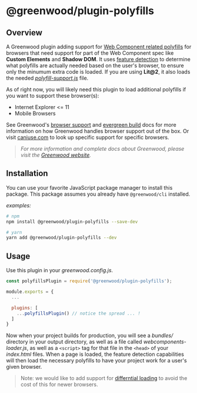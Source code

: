# @greenwood/plugin-polyfills

## Overview
A Greenwood plugin adding support for [Web Component related polyfills](https://github.com/webcomponents/polyfills) for browsers that need support for part of the Web Component spec like **Custom Elements** and **Shadow DOM**.  It uses [feature detection](https://github.com/webcomponents/polyfills/tree/master/packages/webcomponentsjs#using-webcomponents-loaderjs) to determine what polyfills are actually needed based on the user's browser, to ensure only the minumum extra code is loaded.  If you are using **Lit@2**, it also loads the needed [_polyfill-support.js_](https://lit.dev/docs/tools/requirements/#polyfills) file.

As of right now, you will likely need this plugin to load additional polyfills if you want to support these browser(s):

- Internet Explorer <= 11
- Mobile Browsers

See Greenwood's [browser support](https://www.greenwoodjs.io/about/how-it-works#browser-support) and [evergreen build](https://www.greenwoodjs.io/about/how-it-works#evergreen-build) docs for more information on how Greenwood handles browser support out of the box.  Or visit [caniuse.com](https://caniuse.com/) to look up specific support for specific browsers.

> _For more information and complete docs about Greenwood, please visit the [Greenwood website](https://www.greenwoodjs.io/)._

## Installation
You can use your favorite JavaScript package manager to install this package.  This package assumes you already have `@greenwood/cli` installed.

_examples:_
```bash
# npm
npm install @greenwood/plugin-polyfills --save-dev

# yarn
yarn add @greenwood/plugin-polyfills --dev
```

## Usage
Use this plugin in your _greenwood.config.js_.

```javascript
const polyfillsPlugin = require('@greenwood/plugin-polyfills');

module.exports = {
  ...

  plugins: [
    ...polyfillsPlugin() // notice the spread ... !
  ]
}
```

Now when your project builds for production, you will see a _bundles/_ directory in your output directory, as well as a file called _webcomponents-loader.js_, as well as a `<script>` tag for that file in the  `<head>` of your _index.html_ files.  When a page is loaded, the feature detection capabilities will then load the necessary polyfills to have your project work for a user's given browser.

> Note: we would like to add support for [differntial loading](https://github.com/ProjectEvergreen/greenwood/issues/224) to avoid the cost of this for newer browsers.